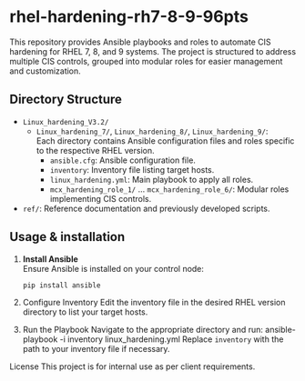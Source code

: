 # rhel-hardening-rh7-8-9-96pts

This repository provides Ansible playbooks and roles to automate CIS hardening for RHEL 7, 8, and 9 systems. The project is structured to address multiple CIS controls, grouped into modular roles for easier management and customization.

## Directory Structure

- `Linux_hardening_V3.2/`
  - `Linux_hardening_7/`, `Linux_hardening_8/`, `Linux_hardening_9/`:  
    Each directory contains Ansible configuration files and roles specific to the respective RHEL version.
    - `ansible.cfg`: Ansible configuration file.
    - `inventory`: Inventory file listing target hosts.
    - `linux_hardening.yml`: Main playbook to apply all roles.
    - `mcx_hardening_role_1/` ... `mcx_hardening_role_6/`: Modular roles implementing CIS controls.
- `ref/`: Reference documentation and previously developed scripts.

## Usage & installation

1. **Install Ansible**  
   Ensure Ansible is installed on your control node:
   ```sh
   pip install ansible

2. Configure Inventory
Edit the inventory file in the desired RHEL version directory to list your target hosts.

3. Run the Playbook
Navigate to the appropriate directory and run:
ansible-playbook -i inventory linux_hardening.yml
   Replace `inventory` with the path to your inventory file if necessary.   

License
This project is for internal use as per client requirements. 
